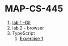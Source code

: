 # MAP-CS-445
1. [lab 1 -Git]()
2. lab 2 - browser
3. TypeScript
     1. [Excercise 1](./typecastingLab/ex1.ts)
